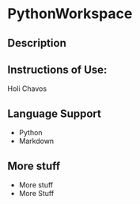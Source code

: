 # PythonWorkspace
## Description 

## Instructions of Use:
Holi Chavos

## Language Support
- Python
- Markdown

## More stuff
- More stuff
- More Stuff